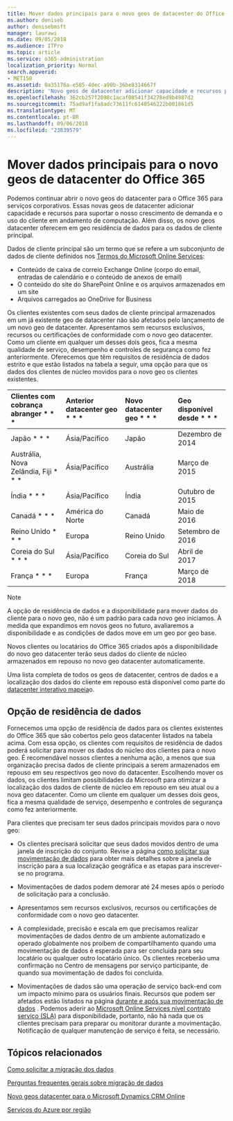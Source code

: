 ```yaml
---
title: Mover dados principais para o novo geos de datacenter do Office 365
ms.author: deniseb
author: denisebmsft
manager: laurawi
ms.date: 09/05/2018
ms.audience: ITPro
ms.topic: article
ms.service: o365-administration
localization_priority: Normal
search.appverid:
- MET150
ms.assetid: 0a35176a-e585-4dec-a90b-36be8314667f
description: 'Novo geos de datacenter adicionar capacidade e recursos para suportar o nosso crescimento de demanda e o uso do cliente em andamento de computação. Além disso, os novo geos datacenter oferecem em geo residência de dados para os dados de cliente principal. Dados de cliente principal serão um termo que se refere a um subconjunto de dados de cliente definidos nos termos do Microsoft Online Services: conteúdo de caixa de correio Exchange Online (corpo do email, entradas de calendário e o conteúdo de anexos de email) e o SharePoint Online conteúdo e os arquivos do site armazenados no site e os arquivos carregados ao OneDrive for Business.'
ms.openlocfilehash: 362cb257f2098c1acaf08541f34278ed9b4987d2
ms.sourcegitcommit: 75ad9af1fa8adc73611fc6140546222b001861d5
ms.translationtype: MT
ms.contentlocale: pt-BR
ms.lasthandoff: 09/06/2018
ms.locfileid: "23839579"
---
```

# <a name="moving-core-data-to-new-office-365-datacenter-geos"></a>Mover dados principais para o novo geos de datacenter do Office 365

Podemos continuar abrir o novo geos do datacenter para o Office 365 para serviços corporativos. Essas novas geos de datacenter adicionar capacidade e recursos para suportar o nosso crescimento de demanda e o uso do cliente em andamento de computação. Além disso, os novo geos datacenter oferecem em geo residência de dados para os dados de cliente principal. 

Dados de cliente principal são um termo que se refere a um subconjunto de dados de cliente definidos nos [Termos do Microsoft Online Services](https://go.microsoft.com/fwlink/p/?LinkID=249048): 
- Conteúdo de caixa de correio Exchange Online (corpo do email, entradas de calendário e o conteúdo de anexos de email)
- O conteúdo do site do SharePoint Online e os arquivos armazenados em um site
- Arquivos carregados ao OneDrive for Business 
  
Os clientes existentes com seus dados de cliente principal armazenados em um já existente geo de datacenter não são afetados pelo lançamento de um novo geo de datacenter. Apresentamos sem recursos exclusivos, recursos ou certificações de conformidade com o novo geo datacenter. Como um cliente em qualquer um desses dois geos, fica a mesma qualidade de serviço, desempenho e controles de segurança como fez anteriormente. Oferecemos que têm requisitos de residência de dados estrito e que estão listados na tabela a seguir, uma opção para que os dados dos clientes de núcleo movidos para o novo geo os clientes existentes.
  
|Clientes com cobrança abranger * * *|Anterior datacenter geo * * *|Novo datacenter geo * * *|Geo disponível desde * * *|
|:-----|:-----|:-----|:-----|
|Japão * * *| Ásia/Pacífico | Japão | Dezembro de 2014 |
|Austrália, Nova Zelândia, Fiji * * *| Ásia/Pacífico | Austrália | Março de 2015 |
|Índia * * *| Ásia/Pacífico | Índia | Outubro de 2015 |
|Canadá * * *| América do Norte | Canadá | Maio de 2016 |
|Reino Unido * * *| Europa | Reino Unido | Setembro de 2016 |
|Coreia do Sul * * *| Ásia/Pacífico | Coreia do Sul | Abril de 2017 |
|França * * *| Europa | França | Março de 2018 |
   
> [!NOTE]
> A opção de residência de dados e a disponibilidade para mover dados do cliente para o novo geo, não é um padrão para cada novo geo iniciamos. À medida que expandimos em novos geos no futuro, avaliaremos a disponibilidade e as condições de dados move em um geo por geo base. 
  
Novos clientes ou locatários do Office 365 criados após a disponibilidade do novo geo datacenter terão seus dados do cliente de núcleo armazenados em repouso no novo geo datacenter automaticamente.
  
Uma lista completa de todos os geos de datacenter, centros de dados e a localização dos dados do cliente em repouso está disponível como parte do [datacenter interativo mapeia](https://aka.ms/dcmaps)o. 
  
## <a name="data-residency-option"></a>Opção de residência de dados

Fornecemos uma opção de residência de dados para os clientes existentes do Office 365 que são cobertos pelo geos datacenter listados na tabela acima. Com essa opção, os clientes com requisitos de residência de dados poderá solicitar para mover os dados do núcleo dos clientes para o novo geo. É recomendável nossos clientes a nenhuma ação, a menos que sua organização precisa dados de cliente principais a serem armazenados em repouso em seu respectivos geo novo do datacenter. Escolhendo mover os dados, os clientes limitam possibilidades da Microsoft para otimizar a localização dos dados de cliente de núcleo em repouso em seu atual ou a nova geo datacenter. Como um cliente em qualquer um desses dois geos, fica a mesma qualidade de serviço, desempenho e controles de segurança como fez anteriormente.
  
Para clientes que precisam ter seus dados principais movidos para o novo geo:
  
- Os clientes precisará solicitar que seus dados movidos dentro de uma janela de inscrição do conjunto. Revise a página [como solicitar sua movimentação de dados](request-your-data-move.md) para obter mais detalhes sobre a janela de inscrição para a sua localização geográfica e as etapas para inscrever-se no programa. 
    
- Movimentações de dados podem demorar até 24 meses após o período de solicitação para a conclusão.
    
- Apresentamos sem recursos exclusivos, recursos ou certificações de conformidade com o novo geo datacenter.
    
- A complexidade, precisão e escala em que precisamos realizar movimentações de dados dentro de um ambiente automatizado e operado globalmente nos proíbem de compartilhamento quando uma movimentação de dados é esperada para ser concluída para seu locatário ou qualquer outro locatário único. Os clientes receberão uma confirmação no Centro de mensagens por serviço participante, de quando sua movimentação de dados foi concluída. 
    
- Movimentações de dados são uma operação de serviço back-end com um impacto mínimo para os usuários finais. Recursos que podem ser afetados estão listados na página [durante e após sua movimentação de dados](during-and-after-your-data-move.md) . Podemos aderir ao [Microsoft Online Services nível contrato serviço (SLA)](https://go.microsoft.com/fwlink/p/?LinkId=523897) para disponibilidade, portanto, não há nada que os clientes precisam para preparar ou monitorar durante a movimentação. Notificação de qualquer manutenção de serviço é feita, se necessário. 
    
## <a name="related-topics"></a>Tópicos relacionados 
 
[Como solicitar a migração dos dados](request-your-data-move.md)
    
[Perguntas frequentes gerais sobre migração de dados](data-move-faq.md)
  
[Novo geos datacenter para o Microsoft Dynamics CRM Online](https://go.microsoft.com/fwlink/p/?Linkid=615924)
  
[Serviços do Azure por região](https://azure.microsoft.com/en-us/regions/)
  

